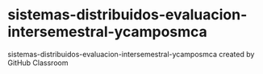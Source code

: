 # sistemas-distribuidos-evaluacion-intersemestral-ycamposmca
sistemas-distribuidos-evaluacion-intersemestral-ycamposmca created by GitHub Classroom
